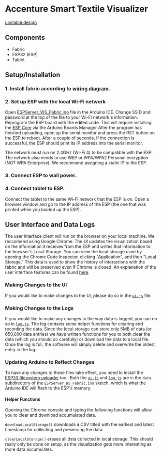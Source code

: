 # Accenture Smart Textile Visualizer
[unstable.design](http://unstable.design)

## Components
- Fabric
- ESP32 (ESP)
- Tablet

## Setup/Installation

### 1. Install fabric according to [wiring diagram](Documentation/wiring_diagram.pdf).

### 2. Set up ESP with the local Wi-Fi network

Open [ESPServer_WS_Fabric.ino](Release/ESPServer_WS_Fabric/ESPServer_WS_Fabric.ino) file in the Arduino IDE. Change SSID and password at the top of the file to your Wi-Fi network's information. Reprogram the ESP board with the edited code. This will require installing the [ESP Core](https://github.com/espressif/arduino-esp32) via the Arduino Boards Manager  After the program has finished uploading, open up the serial monitor and press the RST button on the ESP to reboot. After a couple of seconds, if the connection is successful, the ESP should print its IP address into the serial monitor.

The network must run on 2.4GHz (Wi-Fi 4) to be compatible with the ESP. The network also needs to use WEP or WPA/WPA2 Personal encryption (NOT WPA Enterprise). We recommend assigning a static IP to the ESP. 

### 3. Connect ESP to wall power.

### 4. Connect tablet to ESP.

Connect the tablet to the same Wi-Fi network that the ESP is on. Open a browser window and go to the IP address of the ESP (the one that was printed when you booted up the ESP).

## User Interface and Data Logs
The user interface client will run on the browser on your local machine. We reccomend using Google Chrome. The UI updates the visualization based on the information it receives from the ESP and writes that information to the browser's Local Storage. You can view the local storage used by opening the Chrome Code Inspector, clicking "Application", and then "Local Storage." This data is used to show the history of interactions with the fabric and will be preserved even if Chrome is closed. An explanation of the user interface features can be found [here](Documentation/ui_explained.pdf).

### Making Changes to the UI
If you would like to make changes to the UI, please do so in the [`ui.js`](Release/ESPServer_WS_Fabric/data/ui.js) file. 

### Making Changes to the Logs
If you would like to make any changes to the way data is logged, you can do so in [`log.js`](Release/ESPServer_WS_Fabric/data/log.js). The log contains some helper functions for clearing and recording the data. Since the local storage can store only 5MB of data (or 650,000 data entries) we have written functions for you to both clear the data (which you should do carefully) or download the data to a local file. Once the log is full, the software will simply delete and overwrite the oldest entry in the log. 

### Updating Arduino to Reflect Changes
To have any changes to these files take effect, you need to install the [ESP33 filesystem uploader](https://github.com/me-no-dev/arduino-esp32fs-plugin) tool. Both the [`ui.js`](Release/ESPServer_WS_Fabric/data/ui.js) and [`log.js`](Release/ESPServer_WS_Fabric/data/log.js) are in the `data` subdirectory of the `ESPServer_WS_Fabric.ino` sketch, which is what the Arduino IDE will flash to the ESP's memory.

#### Helper Functions
Opening the Chrome console and typing the following functions will allow you to clear and download accumulated data.

`downloadLocalStorage()`
downloads a CSV titled with the earliest and latest timestamp for collecting and preserving the data. 

`clearLocalStorage()`
erases all data collected in local storage. This should really only be done on setup, as the visualization gets more interesting as more data accumulates.
